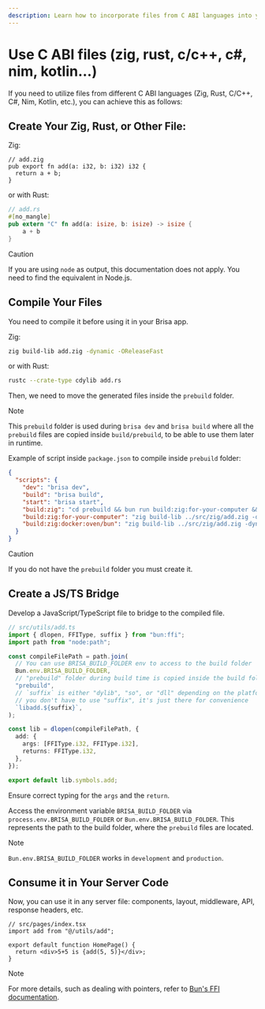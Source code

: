 ```yaml
---
description: Learn how to incorporate files from C ABI languages into your server files.
---
```


# Use C ABI files (zig, rust, c/c++, c#, nim, kotlin...)

If you need to utilize files from different C ABI languages (Zig, Rust, C/C++, C#, Nim, Kotlin, etc.), you can achieve this as follows:

## Create Your Zig, Rust, or Other File:

Zig:

```zig filename="src/utils/add.zig"
// add.zig
pub export fn add(a: i32, b: i32) i32 {
  return a + b;
}
```

or with Rust:

```rs filename="src/utils/add.rs"
// add.rs
#[no_mangle]
pub extern "C" fn add(a: isize, b: isize) -> isize {
    a + b
}
```

> [!CAUTION]
>
> If you are using `node` as output, this documentation does not apply. You need to find the equivalent in Node.js.

## Compile Your Files

You need to compile it before using it in your Brisa app.

Zig:

```sh
zig build-lib add.zig -dynamic -OReleaseFast
```

or with Rust:

```sh
rustc --crate-type cdylib add.rs
```

Then, we need to move the generated files inside the `prebuild` folder.

> [!NOTE]
>
> This `prebuild` folder is used during `brisa dev` and `brisa build` where all the `prebuild` files are copied inside `build/prebuild`, to be able to use them later in runtime.

Example of script inside `package.json` to compile inside `prebuild` folder:

```json
{
  "scripts": {
    "dev": "brisa dev",
    "build": "brisa build",
    "start": "brisa start",
    "build:zig": "cd prebuild && bun run build:zig:for-your-computer && bun run build:zig:docker:oven/bun && cd ..",
    "build:zig:for-your-computer": "zig build-lib ../src/zig/add.zig -dynamic -OReleaseFast",
    "build:zig:docker:oven/bun": "zig build-lib ../src/zig/add.zig -dynamic -OReleaseFast -target x86_64-linux-musl"
  }
}
```

> [!CAUTION]
>
> If you do not have the `prebuild` folder you must create it.

## Create a JS/TS Bridge

Develop a JavaScript/TypeScript file to bridge to the compiled file.

```ts filename="src/utils/add.ts"
// src/utils/add.ts
import { dlopen, FFIType, suffix } from "bun:ffi";
import path from "node:path";

const compileFilePath = path.join(
  // You can use BRISA_BUILD_FOLDER env to access to the build folder
  Bun.env.BRISA_BUILD_FOLDER,
  // "prebuild" folder during build time is copied inside the build folder
  "prebuild",
  // `suffix` is either "dylib", "so", or "dll" depending on the platform
  // you don't have to use "suffix", it's just there for convenience
  `libadd.${suffix}`,
);

const lib = dlopen(compileFilePath, {
  add: {
    args: [FFIType.i32, FFIType.i32],
    returns: FFIType.i32,
  },
});

export default lib.symbols.add;
```

Ensure correct typing for the `args` and the `return`.

Access the environment variable `BRISA_BUILD_FOLDER` via `process.env.BRISA_BUILD_FOLDER` or `Bun.env.BRISA_BUILD_FOLDER`. This represents the path to the build folder, where the `prebuild` files are located.

> [!NOTE]
>
> `Bun.env.BRISA_BUILD_FOLDER` works in `development` and `production`.

## Consume it in Your Server Code

Now, you can use it in any server file: components, layout, middleware, API, response headers, etc.

```tsx filename="src/pages/index.tsx"
// src/pages/index.tsx
import add from "@/utils/add";

export default function HomePage() {
  return <div>5+5 is {add(5, 5)}</div>;
}
```

> [!NOTE]
>
> For more details, such as dealing with pointers, refer to [Bun's FFI documentation](https://bun.sh/docs/api/ffi).
